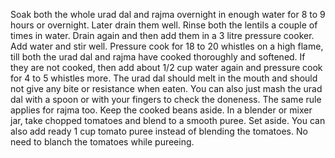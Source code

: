 Soak both the whole urad dal and rajma overnight in enough water for 8 to 9 hours or overnight. Later drain them well.
Rinse both the lentils a couple of times in water.
Drain again and then add them in a 3 litre pressure cooker. Add water and stir well.
Pressure cook for 18 to 20 whistles on a high flame, till both the urad dal and rajma have cooked thoroughly and softened. If they are not cooked, then add about 1/2 cup water again and pressure cook for 4 to 5 whistles more.
The urad dal should melt in the mouth and should not give any bite or resistance when eaten. You can also just mash the urad dal with a spoon or with your fingers to check the doneness. The same rule applies for rajma too. Keep the cooked beans aside.
In a blender or mixer jar, take chopped tomatoes and blend to a smooth puree. Set aside.
You can also add ready 1 cup tomato puree instead of blending the tomatoes. No need to blanch the tomatoes while pureeing.